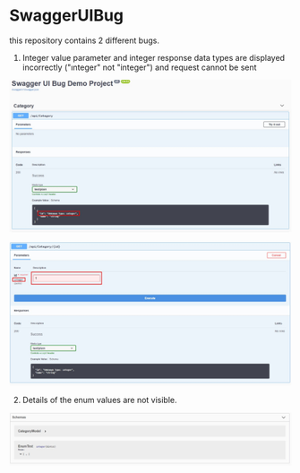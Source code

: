 # SwaggerUIBug

this repository contains 2 different bugs.

1. Integer value parameter and integer response data types are displayed incorrectly ("ınteger" not "integer") and request cannot be sent

![Integer Bug 1](https://raw.githubusercontent.com/SarperMUTLUBAY/SwaggerUIBug/master/bugs/IntegerBug1.jpg)

![Integer Bug 2](https://raw.githubusercontent.com/SarperMUTLUBAY/SwaggerUIBug/master/bugs/IntegerBug2.jpg)

2. Details of the enum values are not visible. 

![Enum Bug](https://raw.githubusercontent.com/SarperMUTLUBAY/SwaggerUIBug/master/bugs/EnumBug1.jpg)

